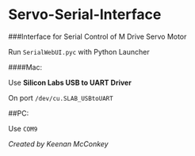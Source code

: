 # Servo-Serial-Interface

###Interface for Serial Control of M Drive Servo Motor

Run `SerialWebUI.pyc` with Python Launcher

####Mac: 

Use **Silicon Labs USB to UART Driver**

On port `/dev/cu.SLAB_USBtoUART`

##PC:

Use `COM9`

*Created by Keenan McConkey*
